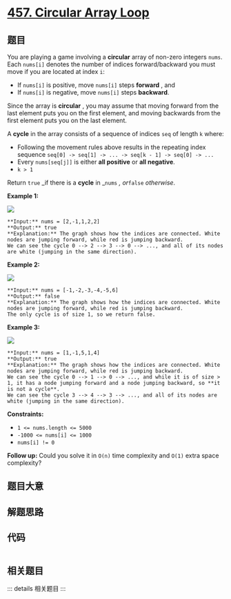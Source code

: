 # [457. Circular Array Loop](https://leetcode.com/problems/circular-array-loop)

## 题目

You are playing a game involving a **circular** array of non-zero integers
`nums`. Each `nums[i]` denotes the number of indices forward/backward you must
move if you are located at index `i`:

  * If `nums[i]` is positive, move `nums[i]` steps **forward** , and
  * If `nums[i]` is negative, move `nums[i]` steps **backward**.

Since the array is **circular** , you may assume that moving forward from the
last element puts you on the first element, and moving backwards from the
first element puts you on the last element.

A **cycle** in the array consists of a sequence of indices `seq` of length `k`
where:

  * Following the movement rules above results in the repeating index sequence `seq[0] -> seq[1] -> ... -> seq[k - 1] -> seq[0] -> ...`
  * Every `nums[seq[j]]` is either **all positive** or **all negative**.
  * `k > 1`

Return `true` _if there is a **cycle** in _`nums` _, or_`false` _otherwise_.



**Example 1:**

![](https://assets.leetcode.com/uploads/2022/09/01/img1.jpg)

    
    
    **Input:** nums = [2,-1,1,2,2]
    **Output:** true
    **Explanation:** The graph shows how the indices are connected. White nodes are jumping forward, while red is jumping backward.
    We can see the cycle 0 --> 2 --> 3 --> 0 --> ..., and all of its nodes are white (jumping in the same direction).
    

**Example 2:**

![](https://assets.leetcode.com/uploads/2022/09/01/img2.jpg)

    
    
    **Input:** nums = [-1,-2,-3,-4,-5,6]
    **Output:** false
    **Explanation:** The graph shows how the indices are connected. White nodes are jumping forward, while red is jumping backward.
    The only cycle is of size 1, so we return false.
    

**Example 3:**

![](https://assets.leetcode.com/uploads/2022/09/01/img3.jpg)

    
    
    **Input:** nums = [1,-1,5,1,4]
    **Output:** true
    **Explanation:** The graph shows how the indices are connected. White nodes are jumping forward, while red is jumping backward.
    We can see the cycle 0 --> 1 --> 0 --> ..., and while it is of size > 1, it has a node jumping forward and a node jumping backward, so **it is not a cycle**.
    We can see the cycle 3 --> 4 --> 3 --> ..., and all of its nodes are white (jumping in the same direction).
    



**Constraints:**

  * `1 <= nums.length <= 5000`
  * `-1000 <= nums[i] <= 1000`
  * `nums[i] != 0`



**Follow up:** Could you solve it in `O(n)` time complexity and `O(1)` extra
space complexity?


## 题目大意

## 解题思路

## 代码

```javascript

```

## 相关题目

::: details 相关题目
:::
